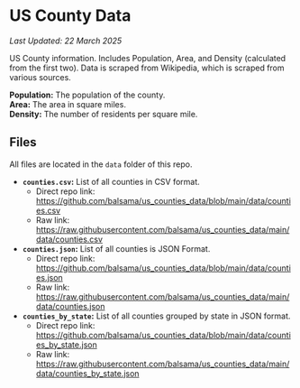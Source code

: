 # US County Data
*Last Updated: 22 March 2025*

US County information. Includes Population, Area, and Density (calculated from the first two).
Data is scraped from Wikipedia, which is scraped from various sources.

**Population:** The population of the county.  
**Area:** The area in square miles.  
**Density:** The number of residents per square mile.  

## Files
All files are located in the `data` folder of this repo.
* **`counties.csv`:** List of all counties in CSV format.
  * Direct repo link: https://github.com/balsama/us_counties_data/blob/main/data/counties.csv
  * Raw link: https://raw.githubusercontent.com/balsama/us_counties_data/main/data/counties.csv
* **`counties.json`:** List of all counties is JSON Format.  
  * Direct repo link: https://github.com/balsama/us_counties_data/blob/main/data/counties.json
  * Raw link: https://raw.githubusercontent.com/balsama/us_counties_data/main/data/counties.json
* **`counties_by_state`:** List of all counties grouped by state in JSON format.
  * Direct repo link: https://github.com/balsama/us_counties_data/blob/main/data/counties_by_state.json
  * Raw link: https://raw.githubusercontent.com/balsama/us_counties_data/main/data/counties_by_state.json
